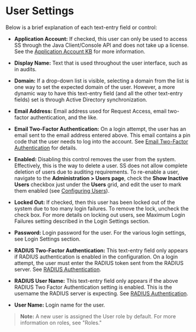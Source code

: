 [title]: # (User Settings)
[tags]: # (XXX)
[priority]: # (90)

# User Settings

Below is a brief explanation of each text-entry field or control:

- **Application Account:** If checked, this user can only be used to access SS through the Java Client/Console API and does not take up a license. See the [Application Account KB](https://updates.thycotic.net/links.ashx?ApplicationAccountKB) for more information.

- **Display Name:** Text that is used throughout the user interface, such as in audits.

- **Domain:** If a drop-down list is visible, selecting a domain from the list is one way to set the expected domain of the user. However, a more dynamic way to have this text-entry field (and all the other text-entry fields) set is through Active Directory synchronization.

- **Email Address:** Email address used for Request Access, email two-factor authentication, and the like.

- **Email Two-Factor Authentication:** On a login attempt, the user has an email sent to the email address entered above. This email contains a pin code that the user needs to log into the account. See [Email Two-Factor Authentication](#Email-Two-Factor-Authentication) for details.

- **Enabled:** Disabling this control removes the user from the system. Effectively, this is the way to delete a user. SS does not allow complete deletion of users due to auditing requirements. To re-enable a user, navigate to the **Administration > Users page**, check the **Show Inactive Users** checkbox just under the **Users** grid, and edit the user to mark them enabled (see [Configuring Users](#Configuring-Users)).

- **Locked Out:** If checked, then this user has been locked out of the system due to too many login failures. To remove the lock, uncheck the check box. For more details on locking out users, see Maximum Login Failures setting described in the Login Settings section.

- **Password:** Login password for the user. For the various login settings, see Login Settings section.

- **RADIUS Two-Factor Authentication:** This text-entry field only appears if RADIUS authentication is enabled in the configuration. On a login attempt, the user must enter the RADIUS token sent from the RADIUS server. See [RADIUS Authentication](#Radius-Authentication).

- **RADIUS User Name:** This text-entry field only appears if the above RADIUS Two Factor Authentication setting is enabled. This is the username the RADIUS server is expecting. See [RADIUS Authentication](#RADIUS-Authentication).

- **User Name:** Login name for the user.

> **Note:** A new user is assigned the User role by default. For more information on roles, see "Roles."
